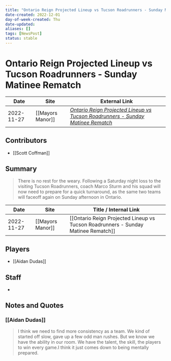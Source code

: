 ```yaml
---
title: "Ontario Reign Projected Lineup vs Tucson Roadrunners - Sunday Matinee Rematch"
date-created: 2022-12-01
day-of-week-created: Thu
date-updated: 
aliases: []
tags: [NewsPost]
status: stable
---
```


# Ontario Reign Projected Lineup vs Tucson Roadrunners - Sunday Matinee Rematch

| Date       | Site             | External Link                                                                                                                                                                                   |
| ---------- | ---------------- | ----------------------------------------------------------------------------------------------------------------------------------------------------------------------------------------------- |
| 2022-11-27 | [[Mayors Manor]] | [*Ontario Reign Projected Lineup vs Tucson Roadrunners - Sunday Matinee Rematch*](https://mayorsmanor.com/2022/11/ontario-reign-projected-lineup-vs-tucson-roadrunners-sunday-matinee-rematch/) |

## Contributors
- [[Scott Coffman]]

## Summary
> There is no rest for the weary.
> Following a Saturday night loss to the visiting Tucson Roadrunners, coach Marco Sturm and his squad will now need to prepare for a quick turnaround, as the same two teams will faceoff again on Sunday afternoon in Ontario.

| Date       | Site             | Title / Internal Link                                                             |
| ---------- | ---------------- | --------------------------------------------------------------------------------- |
| 2022-11-27 | [[Mayors Manor]] | [[Ontario Reign Projected Lineup vs Tucson Roadrunners - Sunday Matinee Rematch]] |

## Players
- [[Aidan Dudas]]

## Staff
- 

## Notes and Quotes
### [[Aidan Dudas]]
> I think we need to find more consistency as a team. We kind of started off slow, gave up a few odd man rushes. But we know we have the ability in our room. We have the talent, the skill, the players to win every game.I think it just comes down to being mentally prepared.

